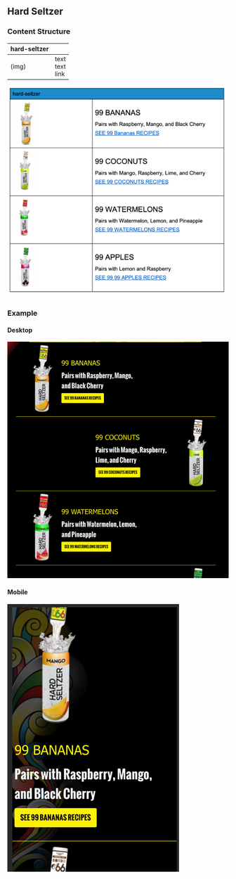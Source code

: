## Hard Seltzer
### Content Structure

| hard-seltzer |                        |
|--------------|------------------------|
| (img)        | text<br/>text<br/>link |

![expample.png](../assets/hard-seltzer-author.png)

### Example

#### Desktop
![expample.png](../assets/hard-seltzer-desktop.png)

#### Mobile
![expample.png](../assets/hard-seltzer-mobile.png)
